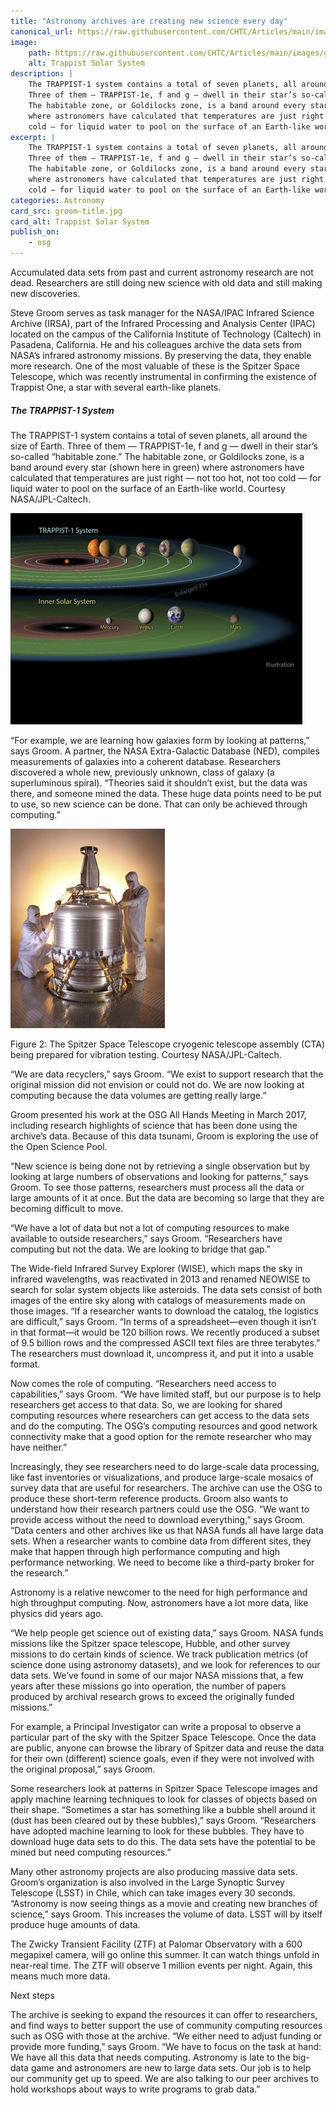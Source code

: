 ```yaml
---
title: "Astronomy archives are creating new science every day"
canonical_url: https://raw.githubusercontent.com/CHTC/Articles/main/images/groom-title.jpg
image:
    path: https://raw.githubusercontent.com/CHTC/Articles/main/images/groom-title.jpg
    alt: Trappist Solar System
description: |
    The TRAPPIST-1 system contains a total of seven planets, all around the size of Earth.
    Three of them — TRAPPIST-1e, f and g — dwell in their star’s so-called “habitable zone.”
    The habitable zone, or Goldilocks zone, is a band around every star (shown here in green)
    where astronomers have calculated that temperatures are just right — not too hot, not too
    cold — for liquid water to pool on the surface of an Earth-like world.
excerpt: |
    The TRAPPIST-1 system contains a total of seven planets, all around the size of Earth.
    Three of them — TRAPPIST-1e, f and g — dwell in their star’s so-called “habitable zone.”
    The habitable zone, or Goldilocks zone, is a band around every star (shown here in green)
    where astronomers have calculated that temperatures are just right — not too hot, not too
    cold — for liquid water to pool on the surface of an Earth-like world.
categories: Astronomy
card_src: groom-title.jpg
card_alt: Trappist Solar System
publish_on:
    - osg
---
```


Accumulated data sets from past and current astronomy research are not dead. Researchers are still doing new science with old data and still making new discoveries.

Steve Groom serves as task manager for the NASA/IPAC Infrared Science Archive (IRSA), part of the Infrared Processing and Analysis Center (IPAC) located on the campus of the California Institute of Technology (Caltech) in Pasadena, California. He and his colleagues archive the data sets from NASA’s infrared astronomy missions. By preserving the data, they enable more research. One of the most valuable of these is the Spitzer Space Telescope, which was recently instrumental in confirming the existence of Trappist One, a star with several earth-like planets.


<div class="row my-5">
    <div class="col-md-6">
        <h5 class="mt-0">The TRAPPIST-1 System</h5>
        <p>
            The TRAPPIST-1 system contains a total of seven planets, all around the size of Earth.
            Three of them — TRAPPIST-1e, f and g — dwell in their star’s so-called “habitable zone.”
            The habitable zone, or Goldilocks zone, is a band around every star (shown here in green)
            where astronomers have calculated that temperatures are just right — not too hot, not too
            cold — for liquid water to pool on the surface of an Earth-like world. Courtesy NASA/JPL-Caltech.
        </p>
    </div>
    <div class="col-md-6">
        <img class="img-fluid" alt="TRAPPIST-1 system" src="https://raw.githubusercontent.com/CHTC/Articles/main/images/groom-title.jpg">
    </div>
</div>

“For example, we are learning how galaxies form by looking at patterns,” says Groom. A partner, the NASA Extra-Galactic Database (NED), compiles measurements of galaxies into a coherent database. Researchers discovered a whole new, previously unknown, class of galaxy (a superluminous spiral). “Theories said it shouldn’t exist, but the data was there, and someone mined the data. These huge data points need to be put to use, so new science can be done. That can only be achieved through computing.”

<div class="row my-5">
    <div class="col-md-6">
        <img class="w-100 img-fluid" alt="The Spitzer Space Telescope CTA" src="https://raw.githubusercontent.com/CHTC/Articles/main/images/groom-2.jpg">
    </div>
    <div class="col-md-6">
        <p>
            Figure 2: The Spitzer Space Telescope cryogenic telescope assembly (CTA)
            being prepared for vibration testing. Courtesy NASA/JPL-Caltech.
        </p>
    </div>
</div>

“We are data recyclers,” says Groom. “We exist to support research that the original mission did not envision or could not do. We are now looking at computing because the data volumes are getting really large.”

Groom presented his work at the OSG All Hands Meeting in March 2017, including research highlights of science that has been done using the archive’s data. Because of this data tsunami, Groom is exploring the use of the Open Science Pool.

“New science is being done not by retrieving a single observation but by looking at large numbers of observations and looking for patterns,” says Groom. To see those patterns, researchers must process all the data or large amounts of it at once. But the data are becoming so large that they are becoming difficult to move.

“We have a lot of data but not a lot of computing resources to make available to outside researchers,” says Groom. “Researchers have computing but not the data. We are looking to bridge that gap.”

The Wide-field Infrared Survey Explorer (WISE), which maps the sky in infrared wavelengths, was reactivated in 2013 and renamed NEOWISE to search for solar system objects like asteroids. The data sets consist of both images of the entire sky along with catalogs of measurements made on those images. “If a researcher wants to download the catalog, the logistics are difficult,” says Groom. “In terms of a spreadsheet—even though it isn’t in that format—it would be 120 billion rows. We recently produced a subset of 9.5 billion rows and the compressed ASCII text files are three terabytes.” The researchers must download it, uncompress it, and put it into a usable format.

Now comes the role of computing. “Researchers need access to capabilities,” says Groom. “We have limited staff, but our purpose is to help researchers get access to that data. So, we are looking for shared computing resources where researchers can get access to the data sets and do the computing. The OSG’s computing resources and good network connectivity make that a good option for the remote researcher who may have neither.”

Increasingly, they see researchers need to do large-scale data processing, like fast inventories or visualizations, and produce large-scale mosaics of survey data that are useful for researchers.
The archive can use the OSG to produce these short-term reference products. Groom also wants to understand how their research partners could use the OSG. “We want to provide access without the need to download everything,” says Groom. “Data centers and other archives like us that NASA funds all have large data sets. When a researcher wants to combine data from different sites, they make that happen through high performance computing and high performance networking. We need to become like a third-party broker for the research.”

Astronomy is a relative newcomer to the need for high performance and high throughput computing. Now, astronomers have a lot more data, like physics did years ago.

“We help people get science out of existing data,” says Groom. NASA funds missions like the Spitzer space telescope, Hubble, and other survey missions to do certain kinds of science. We track publication metrics (of science done using astronomy datasets), and we look for references to our data sets. We’ve found in some of our major NASA missions that, a few years after these missions go into operation, the number of papers produced by archival research grows to exceed the originally funded missions.”

For example, a Principal Investigator can write a proposal to observe a particular part of the sky with the Spitzer Space Telescope. Once the data are public, anyone can browse the library of Spitzer data and reuse the data for their own (different) science goals, even if they were not involved with the original proposal,” says Groom.

Some researchers look at patterns in Spitzer Space Telescope images and apply machine learning techniques to look for classes of objects based on their shape. “Sometimes a star has something like a bubble shell around it (dust has been cleared out by these bubbles),” says Groom. “Researchers have adopted machine learning to look for these bubbles. They have to download huge data sets to do this. The data sets have the potential to be mined but need computing resources.”

Many other astronomy projects are also producing massive data sets. Groom’s organization is also involved in the Large Synoptic Survey Telescope (LSST) in Chile, which can take images every 30 seconds. “Astronomy is now seeing things as a movie and creating new branches of science,” says Groom. This increases the volume of data. LSST will by itself produce huge amounts of data.

The Zwicky Transient Facility (ZTF) at Palomar Observatory with a 600 megapixel camera, will go online this summer. It can watch things unfold in near-real time. The ZTF will observe 1 million events per night. Again, this means much more data.

Next steps

The archive is seeking to expand the resources it can offer to researchers, and find ways to better support the use of community computing resources such as OSG with those at the archive. “We either need to adjust funding or provide more funding,” says Groom. “We have to focus on the task at hand: We have all this data that needs computing. Astronomy is late to the big-data game and astronomers are new to large data sets. Our job is to help our community get up to speed. We are also talking to our peer archives to hold workshops about ways to write programs to grab data.”

